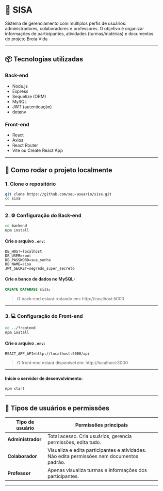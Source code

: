 # 📘 SISA

Sistema de gerenciamento com múltiplos perfis de usuários: administradores, colaboradores e professores. O objetivo é organizar informações de participantes, atividades (turmas/matérias) e documentos do projeto Brota Vida

---

## 📦 Tecnologias utilizadas

### Back-end
- Node.js
- Express
- Sequelize (ORM)
- MySQL
- JWT (autenticação)
- dotenv

### Front-end
- React
- Axios
- React Router
- Vite ou Create React App

---

## 🚀 Como rodar o projeto localmente

### 1. Clone o repositório

```bash
git clone https://github.com/seu-usuario/sisa.git
cd sisa
```

---

### 2. ⚙️ Configuração do Back-end

```bash
cd backend
npm install
```

#### Crie o arquivo `.env`:

```env
DB_HOST=localhost
DB_USER=root
DB_PASSWORD=sua_senha
DB_NAME=sisa
JWT_SECRET=segredo_super_secreto
```

#### Crie o banco de dados no MySQL:

```sql
CREATE DATABASE sisa;
```

> O back-end estará rodando em: http://localhost:5000

---

### 3. 💻 Configuração do Front-end

```bash
cd ../frontend
npm install
```

#### Crie o arquivo `.env`:

```env
REACT_APP_API=http://localhost:5000/api
```

> O front-end estará disponível em: http://localhost:3000

---

#### Inicie o servidor de desenvolvimento:

```bash
npm start
```

---

## 👥 Tipos de usuários e permissões

| Tipo de usuário | Permissões principais |
|------------------|------------------------|
| **Administrador** | Total acesso. Cria usuários, gerencia permissões, edita tudo. |
| **Colaborador**   | Visualiza e edita participantes e atividades. Não edita permissões nem documentos padrão. |
| **Professor**     | Apenas visualiza turmas e informações dos participantes. |

---

